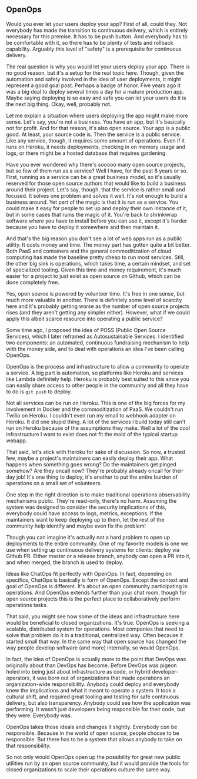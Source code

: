 ## OpenOps

Would you ever let your users deploy your app? First of all, could they. Not everybody has made the transition to continuous delivery, which is entirely necessary for this premise. It has to be push button. And everybody has to be comfortable with it, so there has to be plenty of tests and rollback capability. Arguably this level of "safety" is a prerequisite for continuous delivery.

The real question is why you would let your users deploy your app. There is no good reason, but it's a setup for the real topic here. Though, given the automation and safety involved in the idea of user deployments, it might represent a good goal post. Perhaps a badge of honor. Five years ago it was a big deal to deploy several times a day for a mature production app. Maybe saying deploying is so easy and safe you can let your users do it is the next big thing. Okay, well, probably not.

Let me explain a situation where users deploying the app might make more sense. Let's say, you're not a business. You have an app, but it's basically not for profit. And for that reason, it's also open source. Your app is a public good. At least, your source code is. Then the service is a public service. Like any service, though, it requires some amount of operations. Even if it runs on Heroku, it needs deployments, checking in on memory usage and logs, or there might be a hosted database that requires gardening.

Have you ever wondered why there's sooooo many open source projects, but so few of them run as a service? Well I have, for the past 8 years or so. First, running as a service can be a great business model, so it's usually reserved for those open source authors that would like to build a business around their project. Let's say, though, that the service is rather small and focused. It solves one problem and solves it well. It's not enough to build a business around. Yet part of the magic is that it is run as a service. You could make it easy for people to set up and deploy their own instance of it, but in some cases that ruins the magic of it. You're back to shrinkwrap software where you have to install before you can use it, except it's harder because you have to deploy it somewhere and then maintain it. 

And that's the big reason you don't see a lot of web apps run as a public utility. It costs money and time. The money part has gotten quite a bit better. Both PaaS and containers and the general commoditization of cloud computing has made the baseline pretty cheap to run most services. Still, the other big sink is operations, which takes time, a certain mindset, and set of specialized tooling. Given this time and money requirement, it's much easier for a project to just exist as open source on Github, which can be done completely free.

Yes, open source is powered by volunteer time. It's free in one sense, but much more valuable in another. There is definitely some level of scarcity here and it's probably getting worse as the number of open source projects rises (and they aren't getting any simpler either). However, what if we could apply this albeit scarce resource into operating a public service? 

Some time ago, I proposed the idea of POSS (Public Open Source Services), which I later reframed as Autosustainable Services. I identified two components: an automated, continuous fundraising mechanism to help with the money side, and to deal with operations an idea I've been calling OpenOps. 

OpenOps is the process and infrastructure to allow a community to operate a service. A big part is automation, so platforms like Heroku and services like Lambda definitely help. Heroku is probably best suited to this since you can easily share access to other people in the community and all they have to do is `git push` to deploy. 

Not all services can be run on Heroku. This is one of the big forces for my involvement in Docker and the commoditization of PaaS. We couldn't run Twilio on Heroku. I couldn't even run my email to webhook adapter on Heroku. It did one stupid thing. A lot of the services I build today still can't run on Heroku because of the assumptions they make. Well a lot of the cool infrastructure I want to exist does not fit the mold of the typical startup webapp. 

That said, let's stick with Heroku for sake of discussion. So now, a trusted few, maybe a project's maintainers can easily deploy their app. What happens when something goes wrong? Do the maintainers get pinged somehow? Are they oncall now? They're probably already oncall for their day job! It's one thing to deploy, it's another to put the entire burden of operations on a small set of volunteers. 

One step in the right direction is to make traditional operations observability mechanisms public. They're read-only, there's no harm. Assuming the system was designed to consider the security implications of this, everybody could have access to logs, metrics, exceptions. If the maintainers want to keep deploying up to them, let the rest of the community help identify and maybe even fix the problem!

Though you can imagine it's actually not a hard problem to open up deployments to the entire community. One of my favorite models is one we use when setting up continuous delivery systems for clients: deploy via Github PR. Either master or a release branch, anybody can open a PR into it, and when merged, the branch is used to deploy. 

Ideas like ChatOps fit perfectly with OpenOps. In fact, depending on specifics, ChatOps is basically is form of OpenOps. Except the context and goal of OpenOps is different. It's about an open community participating in operations. And OpenOps extends further than your chat room, though for open source projects this is the perfect place to collaboratively perform operations tasks. 

That said, you might see how some of the ideas and infrastructure here would be beneficial to closed organizations. It's true. OpenOps is seeking a scalable, distributed system for operations. Most companies that need to solve that problem do it in a traditional, centralized way. Often because it started small that way. In the same way that open source has changed the way people develop software (and more) internally, so would OpenOps. 

In fact, the idea of OpenOps is actually more to the point that DevOps was originally about than DevOps has become. Before DevOps was pigeon holed into being just about infrastructure as code, or hybrid developer-operators, it was born out of organizations that made operations an organization-wide responsibility. Anybody could deploy and everybody knew the implications and what it meant to operate a system. It took a cultural shift, and required great tooling and testing for safe continuous delivery, but also transparency. Anybody could see how the application was performing. It wasn't just developers being responsible for their code, but they were. Everybody was. 

OpenOps takes those ideals and changes it slightly. Everybody *can* be responsible. Because in the world of open source, people choose to be responsible. But there has to be a system that allows anybody to take on that responsibility. 

So not only would OpenOps open up the possibility for great new public utilities run by an open source community, but it would provide the tools for closed organizations to scale their operations culture the same way. 
